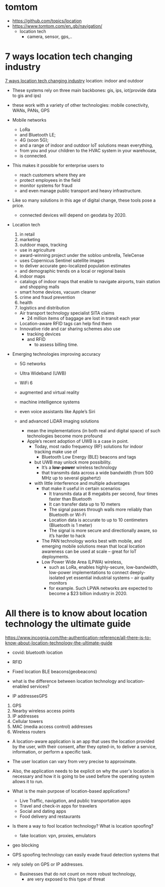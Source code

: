 # tomtom
- https://github.com/topics/location
- https://www.tomtom.com/en_gb/navigation/
  - location tech
    - camera, sensor, gps,..
# 7 ways location tech changing industry
[7 ways location tech changing industry](https://www.orange-business.com/en/blogs/where-world-7-ways-location-technology-changing-industries)
location: indoor and outdoor
- These systems rely on three main backbones: gis, ips, iot(provide data to gis and ips)
- these work with a variety of other technologies: mobile conectivity, WANs, PANs, GPS

- Mobile networks
  - LoRa
  - and Bluetooth LE;
  - 4G (soon 5G);
  - and a range of indoor and outdoor IoT solutions mean everything,
  - from you and your children to the HVAC system in your warehouse,
  - is connected.
- This makes it possible for enterprise users to
  - reach customers where they are
  - protect employees in the field
  - monitor systems for fraud 
  - and even manage public transport and heavy infrastructure.
- Like so many solutions in this age of digital change, these tools pose a price. 
  - connected devices will depend on geodata by 2020.
- Location tech
  1. in retail
  2. marketing
  3. outdoor maps, tracking
    - use in agriculture
    - award-winning project under the sobloo umbrella, TeleCense
    - uses Copernicus Sentinel satellite images
    - to deliver accurate geo-localized population estimates
    - and demographic trends on a local or regional basis
  4. indoor maps
    - catalogs of indoor maps that enable to navigate airports, train station and shopping malls
    - smart home devices, vacuum cleaner
  5. crime and fraud prevention
  6. health
  7. logistics and distribution
    - Air transport technology specialist SITA claims
      - 24 million items of baggage are lost in transit each year
    - Location-aware RFID tags can help find them
    - Innovative ride and car sharing schemes also use
      - tracking devices
      - and RFID
        - to assess billing time.

- Emerging technologies improving accuracy
  - 5G networks
  - Ultra Wideband (UWB)
  - WiFi 6
  - augmented and virtual reality
  - machine intelligence systems 
  - even voice assistants like Apple’s Siri
  - and advanced LiDAR imaging solutions 
    - mean the implementations (in both real and digital space) of such technologies become more profound

    * Apple’s recent adoption of UWB is a case in point.
      - Today, most radio frequency (RF) solutions for indoor tracking make use of
        - Bluetooth Low Energy (BLE) beacons and tags
      - but UWB may unlock more possibility.
        - It’s a **low-power** wireless technology
        - that transmits data across a wide bandwidth (from 500 MHz up to several gigahertz)
      - with little interference and multiple advantages
        - that make it useful in certain scenarios:
          - It transmits data at 8 megabits per second, four times faster than Bluetooth
          - It can transfer data up to 10 meters
          - The signal passes through walls more reliably than Bluetooth or Wi-Fi
          - Location data is accurate to up to 10 centimeters (Bluetooth is 1 meter)
          - The signal is more secure and directionally aware, so it’s harder to hack 
        - The PAN technology works best with mobile, and emerging mobile solutions mean that local location awareness can be used at scale – great for IoT deployments.
        - Low Power Wide Area (LPWA) wireless,
          - such as LoRa, enables highly-secure, low-bandwidth, low-power implementations to connect deeply-isolated yet essential industrial systems – air quality monitors
          - for example. Such LPWA networks are expected to become a $23 billion industry in 2020.
# All there is to know about location technology the ultimate guide
https://www.incognia.com/the-authentication-reference/all-there-is-to-know-about-location-technology-the-ultimate-guide

- covid: bluetooth location
- RFID
- Fixed location BLE beacons(geobeacons)

- what is the difference between location technology and location-enabled services?
- IP addressesGPS

1. GPS
2. Nearby wireless access points
3. IP addresses
4. Cellular towers
5. MAC (media access control) addresses
6. Wireless routers
- A location-aware application is an app that uses the location provided by the user, with their consent, after they opted-in, to deliver a service, information, or perform a specific task.
- The user location can vary from very precise to approximate. 
- Also, the application needs to be explicit on why the user's location is necessary and how it is going to be used before the operating system allows it to run.

- What is the main purpose of location-based applications?
  - Live Traffic, navigation, and public transportation apps
  - Travel and check-in apps for travelers 
  - Social and dating apps 
  - Food delivery and restaurants

- Is there a way to fool location technology? What is location spoofing?
  - fake location: vpn, proxies, emulators
- geo blocking
-  GPS spoofing technology can easily evade fraud detection systems that
  - rely solely on GPS or IP addresses.
    - Businesses that do not count on more robust technology,
      - are very exposed to this type of threat
